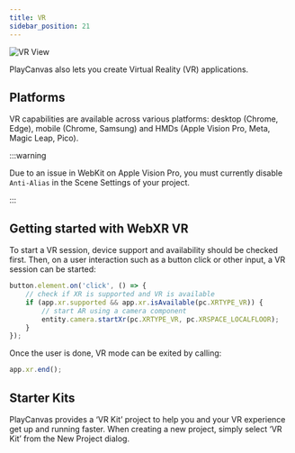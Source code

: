 ```yaml
---
title: VR
sidebar_position: 21
---
```


![VR View](/img/user-manual/xr/vr-view.png)

PlayCanvas also lets you create Virtual Reality (VR) applications.

## Platforms

VR capabilities are available across various platforms: desktop (Chrome, Edge), mobile (Chrome, Samsung) and HMDs (Apple Vision Pro, Meta, Magic Leap, Pico).

:::warning

Due to an issue in WebKit on Apple Vision Pro, you must currently disable `Anti-Alias` in the Scene Settings of your project.

:::

## Getting started with WebXR VR

To start a VR session, device support and availability should be checked first. Then, on a user interaction such as a button click or other input, a VR session can be started:

```javascript
button.element.on('click', () => {
    // check if XR is supported and VR is available
    if (app.xr.supported && app.xr.isAvailable(pc.XRTYPE_VR)) {
        // start AR using a camera component
        entity.camera.startXr(pc.XRTYPE_VR, pc.XRSPACE_LOCALFLOOR);
    }
});
```

Once the user is done, VR mode can be exited by calling:

```javascript
app.xr.end();
```

## Starter Kits

PlayCanvas provides a ‘VR Kit’ project to help you and your VR experience get up and running faster. When creating a new project, simply select ‘VR Kit’ from the New Project dialog.
